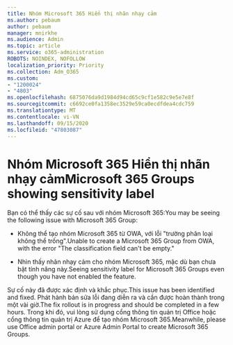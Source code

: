 ```yaml
---
title: Nhóm Microsoft 365 Hiển thị nhãn nhạy cảm
ms.author: pebaum
author: pebaum
manager: mnirkhe
ms.audience: Admin
ms.topic: article
ms.service: o365-administration
ROBOTS: NOINDEX, NOFOLLOW
localization_priority: Priority
ms.collection: Adm_O365
ms.custom:
- "1200024"
- "4803"
ms.openlocfilehash: 6875076da9d1984d94cd65c9cf1e582c9e5e7e8f
ms.sourcegitcommit: c6692ce0fa1358ec3529e59ca0ecdfdea4cdc759
ms.translationtype: MT
ms.contentlocale: vi-VN
ms.lasthandoff: 09/15/2020
ms.locfileid: "47803087"
---
```

# <a name="microsoft-365-groups-showing-sensitivity-label"></a><span data-ttu-id="2f109-102">Nhóm Microsoft 365 Hiển thị nhãn nhạy cảm</span><span class="sxs-lookup"><span data-stu-id="2f109-102">Microsoft 365 Groups showing sensitivity label</span></span>

<span data-ttu-id="2f109-103">Bạn có thể thấy các sự cố sau với nhóm Microsoft 365:</span><span class="sxs-lookup"><span data-stu-id="2f109-103">You may be seeing the following issue with Microsoft 365 Group:</span></span>

- <span data-ttu-id="2f109-104">Không thể tạo nhóm Microsoft 365 từ OWA, với lỗi "trường phân loại không thể trống".</span><span class="sxs-lookup"><span data-stu-id="2f109-104">Unable to create a Microsoft 365 Group from OWA, with the error "The classification field can't be empty."</span></span>

- <span data-ttu-id="2f109-105">Nhìn thấy nhãn nhạy cảm cho nhóm Microsoft 365, mặc dù bạn chưa bật tính năng này.</span><span class="sxs-lookup"><span data-stu-id="2f109-105">Seeing sensitivity label for Microsoft 365 Groups even though you have not enabled the feature.</span></span>

<span data-ttu-id="2f109-106">Sự cố này đã được xác định và khắc phục.</span><span class="sxs-lookup"><span data-stu-id="2f109-106">This issue has been identified and fixed.</span></span> <span data-ttu-id="2f109-107">Phát hành bản sửa lỗi đang diễn ra và cần được hoàn thành trong một vài giờ.</span><span class="sxs-lookup"><span data-stu-id="2f109-107">The fix rollout is in progress and should be completed in a few hours.</span></span> <span data-ttu-id="2f109-108">Trong khi đó, vui lòng sử dụng cổng thông tin quản trị Office hoặc cổng thông tin quản trị Azure để tạo nhóm Microsoft 365.</span><span class="sxs-lookup"><span data-stu-id="2f109-108">Meanwhile, please use Office admin portal or Azure Admin Portal to create Microsoft 365 Groups.</span></span>  
